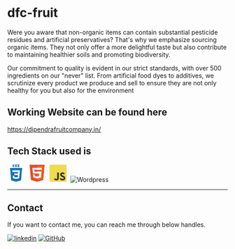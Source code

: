 # dfc-fruit

Were you aware that non-organic items can contain substantial pesticide residues and artificial preservatives? That's why we emphasize sourcing organic items. They not only offer a more delightful taste but also contribute to maintaining healthier soils and promoting biodiversity.

Our commitment to quality is evident in our strict standards, with over 500 ingredients on our "never" list. From artificial food dyes to additives, we scrutinize every product we produce and sell to ensure they are not only healthy for you but also for the environment

## Working Website can be found here

https://dipendrafruitcompany.in/

## Tech Stack used is

 <img src="https://github.com/devicons/devicon/blob/master/icons/css3/css3-plain-wordmark.svg"  title="CSS3" alt="CSS" width="40" height="40"/>&nbsp;
 <img src="https://github.com/devicons/devicon/blob/master/icons/html5/html5-original.svg" title="HTML5" alt="HTML" width="40" height="40"/>&nbsp;
 <img src="https://github.com/devicons/devicon/blob/master/icons/javascript/javascript-original.svg" title="JavaScript" alt="JavaScript" width="40" height="40"/>&nbsp;
 <img src="https://img.shields.io/badge/Wordpress-21759B?style=for-the-badge&logo=wordpress&logoColor=white" title ="Wordpress" alt="Wordpress" width="100" height="40"/>&nbsp;

 <hr>

## Contact

If you want to contact me, you can reach me through below handles.

[![linkedin](https://img.shields.io/badge/Chanchal-0077B5?style=for-the-badge&logo=linkedin&logoColor=white)](https://www.linkedin.com/in/chanchal-prajapati-b60588334/)
[![GitHub](https://img.shields.io/badge/Chanchal-252525?style=for-the-badge&logo=Github&logoColor=white)](https://github.com/Chanchal8860)

